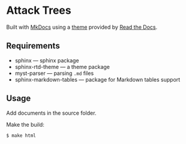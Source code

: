 # Attack Trees

Built with [MkDocs](https://www.mkdocs.org/) using a [theme](https://github.com/readthedocs/sphinx_rtd_theme) provided
by [Read the Docs](https://readthedocs.org/).

## Requirements

* sphinx — sphinx package
* sphinx-rtd-theme — a theme package
* myst-parser — parsing `.md` files
* sphinx-markdown-tables — package for Markdown tables support

## Usage

Add documents in the source folder.

Make the build:
```bash
$ make html
```